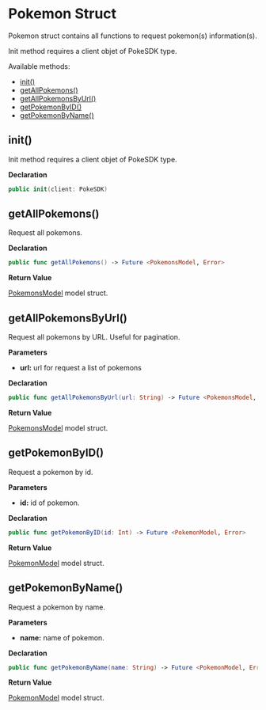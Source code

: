 # Pokemon Struct

Pokemon struct contains all functions to request pokemon(s) information(s).

Init method requires a client objet of PokeSDK type. 

Available methods: 

- [init()](#init)
- [getAllPokemons()](#getAllPokemons)
- [getAllPokemonsByUrl()](#getAllPokemonsByUrl)
- [getPokemonByID()](#getPokemonByID)
- [getPokemonByName()](#getPokemonByName)


## init()

Init method requires a client objet of PokeSDK type.

**Declaration**
```swift
public init(client: PokeSDK)
```

## getAllPokemons()

Request all pokemons.

**Declaration**
```swift
public func getAllPokemons() -> Future <PokemonsModel, Error>
```

**Return Value**

[PokemonsModel](pokemonModels.md#PokemonsModel) model struct. 

## getAllPokemonsByUrl()

Request all pokemons by URL. Useful for pagination.

**Parameters**

- **url:** url for request a list of pokemons

**Declaration**
```swift
public func getAllPokemonsByUrl(url: String) -> Future <PokemonsModel, Error> 
```

**Return Value**

[PokemonsModel](pokemonModels.md#PokemonsModel) model struct. 

## getPokemonByID()

Request a pokemon by id.

**Parameters**

- **id:** id of pokemon.

**Declaration**
```swift
public func getPokemonByID(id: Int) -> Future <PokemonModel, Error>
```

**Return Value**

[PokemonModel](pokemonModels.md#PokemonModel) model struct. 

## getPokemonByName()

Request a pokemon by name.

**Parameters**

- **name:** name of pokemon.

**Declaration**
```swift
public func getPokemonByName(name: String) -> Future <PokemonModel, Error>
```

**Return Value**

[PokemonModel](pokemonModels.md#PokemonModel) model struct. 
